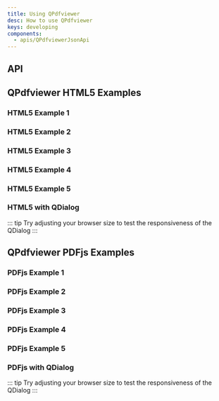 ```yaml
---
title: Using QPdfviewer
desc: How to use QPdfviewer
keys: developing
components:
  - apis/QPdfviewerJsonApi
---
```

## API
<q-pdfviewer-json-api />

## QPdfviewer HTML5 Examples

### HTML5 Example 1
<example-viewer
  title=""
  file="Html5Example1"
  codepen-title="QPdfviewer"
/>

### HTML5 Example 2
<example-viewer
  title=""
  file="Html5Example2"
  codepen-title="QPdfviewer"
/>

### HTML5 Example 3
<example-viewer
  title=""
  file="Html5Example3"
  codepen-title="QPdfviewer"
/>

### HTML5 Example 4
<example-viewer
  title=""
  file="Html5Example4"
  codepen-title="QPdfviewer"
/>

### HTML5 Example 5
<example-viewer
  title=""
  file="Html5Example5"
  codepen-title="QPdfviewer"
/>

### HTML5 with QDialog

::: tip
Try adjusting your browser size to test the responsiveness of the QDialog
:::

<example-viewer
  title=""
  file="Html5WithQDialog"
  codepen-title="QPdfviewer"
/>

## QPdfviewer PDFjs Examples

### PDFjs Example 1
<example-viewer
  title=""
  file="PdfjsExample1"
  codepen-title="QPdfviewer"
/>

### PDFjs Example 2
<example-viewer
  title=""
  file="PdfjsExample2"
  codepen-title="QPdfviewer"
/>

### PDFjs Example 3
<example-viewer
  title=""
  file="PdfjsExample3"
  codepen-title="QPdfviewer"
/>

### PDFjs Example 4
<example-viewer
  title=""
  file="PdfjsExample4"
  codepen-title="QPdfviewer"
/>

### PDFjs Example 5
<example-viewer
  title=""
  file="PdfjsExample5"
  codepen-title="QPdfviewer"
/>

### PDFjs with QDialog

::: tip
Try adjusting your browser size to test the responsiveness of the QDialog
:::

<example-viewer
  title=""
  file="PdfjsWithQDialog"
  codepen-title="QPdfviewer"
/>
